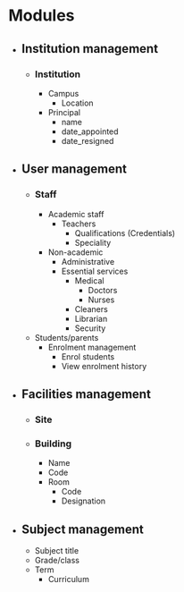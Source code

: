 # Modules
* ## Institution management
  * ### Institution
    * Campus
      * Location
    * Principal
      * name
      * date_appointed
      * date_resigned
* ## User management
  * ### Staff
    * Academic staff
      * Teachers
        * Qualifications (Credentials)
        * Speciality
    * Non-academic
      * Administrative
      * Essential services
        * Medical
          * Doctors
          * Nurses
        * Cleaners
        * Librarian
        * Security
  * Students/parents
    * Enrolment management
      * Enrol students
      * View enrolment history
* ## Facilities management
  * ### Site
  * ### Building
    * Name
    * Code
    * Room
      * Code
      * Designation
* ## Subject management
  * Subject title
  * Grade/class
  * Term
    * Curriculum

